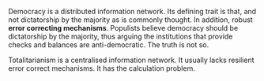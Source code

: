 Democracy is a distributed information network. 
Its defining trait is that, and not dictatorship by the majority as is commonly thought. In addition, robust **error correcting mechanisms**. 
Populists believe democracy should be dictatorship by the majority, thus arguing the institutions that provide checks and balances are anti-democratic. The truth is not so. 

Totalitarianism is a centralised information network. 
It usually lacks resilient error correct mechanisms. 
It has the calculation problem. 

